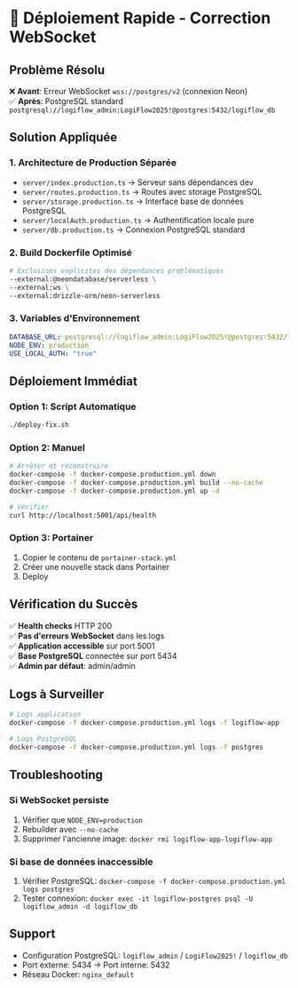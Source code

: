 # 🚀 Déploiement Rapide - Correction WebSocket

## Problème Résolu
❌ **Avant**: Erreur WebSocket `wss://postgres/v2` (connexion Neon)  
✅ **Après**: PostgreSQL standard `postgresql://logiflow_admin:LogiFlow2025!@postgres:5432/logiflow_db`

## Solution Appliquée

### 1. Architecture de Production Séparée
- `server/index.production.ts` → Serveur sans dépendances dev
- `server/routes.production.ts` → Routes avec storage PostgreSQL 
- `server/storage.production.ts` → Interface base de données PostgreSQL
- `server/localAuth.production.ts` → Authentification locale pure
- `server/db.production.ts` → Connexion PostgreSQL standard

### 2. Build Dockerfile Optimisé
```dockerfile
# Exclusions explicites des dépendances problématiques
--external:@neondatabase/serverless \
--external:ws \
--external:drizzle-orm/neon-serverless
```

### 3. Variables d'Environnement
```yaml
DATABASE_URL: postgresql://logiflow_admin:LogiFlow2025!@postgres:5432/logiflow_db
NODE_ENV: production
USE_LOCAL_AUTH: "true"
```

## Déploiement Immédiat

### Option 1: Script Automatique
```bash
./deploy-fix.sh
```

### Option 2: Manuel
```bash
# Arrêter et reconstruire
docker-compose -f docker-compose.production.yml down
docker-compose -f docker-compose.production.yml build --no-cache
docker-compose -f docker-compose.production.yml up -d

# Vérifier
curl http://localhost:5001/api/health
```

### Option 3: Portainer
1. Copier le contenu de `portainer-stack.yml`
2. Créer une nouvelle stack dans Portainer
3. Deploy

## Vérification du Succès

✅ **Health checks** HTTP 200  
✅ **Pas d'erreurs WebSocket** dans les logs  
✅ **Application accessible** sur port 5001  
✅ **Base PostgreSQL** connectée sur port 5434  
✅ **Admin par défaut**: admin/admin  

## Logs à Surveiller
```bash
# Logs application
docker-compose -f docker-compose.production.yml logs -f logiflow-app

# Logs PostgreSQL
docker-compose -f docker-compose.production.yml logs -f postgres
```

## Troubleshooting

### Si WebSocket persiste
1. Vérifier que `NODE_ENV=production`
2. Rebuilder avec `--no-cache`
3. Supprimer l'ancienne image: `docker rmi logiflow-app-logiflow-app`

### Si base de données inaccessible
1. Vérifier PostgreSQL: `docker-compose -f docker-compose.production.yml logs postgres`
2. Tester connexion: `docker exec -it logiflow-postgres psql -U logiflow_admin -d logiflow_db`

## Support

- Configuration PostgreSQL: `logiflow_admin` / `LogiFlow2025!` / `logiflow_db`
- Port externe: 5434 → Port interne: 5432
- Réseau Docker: `nginx_default`